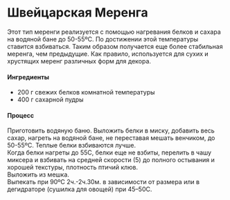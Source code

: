 # Швейцарская Меренга

Этот тип меренги реализуется с помощью нагревания белков и сахара на водяной бане до 50-55ºC. По достижении этой температуры ставится взбиваться. Таким образом получается еще более стабильная меренга, чем предыдущие. Как правило, используется для сухих и хрустящих меренг различных форм для декора.

#### Ингредиенты

* 200 г свежих белков комнатной температуры 
* 400 г сахарной пудры

#### Процесс

Приготовить водяную баню. Выложить белки в миску, добавить весь сахар, нагреть на водяной бане, не переставая мешать венчиком, до 50-55ºC. Теплые белки взбиваются лучше.  
Когда белки нагреты до 55С, белки еще не взбиты, перелить в чашу миксера и взбивать на средней скорости (5) до полного остывания и хорошей текстуры, плотность птичий клюв.  
Выложить из мешка.  
Выпекать при 90ºC 2ч.-2ч.30м. в зависимости от размера или в дегидраторе (сушилка для овощей) при 45–50С.

